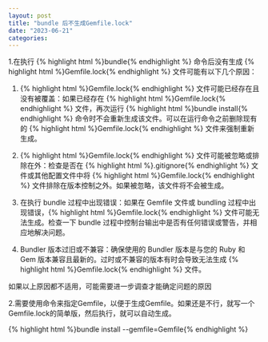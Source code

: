 ```yaml
---
layout: post
title: "bundle 后不生成Gemfile.lock"
date: "2023-06-21"
categories: 
---
```

<p>1.在执行 {% highlight html %}bundle{% endhighlight %} 命令后没有生成 {% highlight html %}Gemfile.lock{% endhighlight %} 文件可能有以下几个原因：</p>
<ol>
<li>
<p>{% highlight html %}Gemfile.lock{% endhighlight %} 文件可能已经存在且没有被覆盖：如果已经存在 {% highlight html %}Gemfile.lock{% endhighlight %} 文件，再次运行 {% highlight html %}bundle install{% endhighlight %} 命令时不会重新生成该文件。可以在运行命令之前删除现有的 {% highlight html %}Gemfile.lock{% endhighlight %} 文件来强制重新生成。</p>
</li>
<li>
<p>{% highlight html %}Gemfile.lock{% endhighlight %} 文件可能被忽略或排除在外：检查是否在 {% highlight html %}.gitignore{% endhighlight %} 文件或其他配置文件中将 {% highlight html %}Gemfile.lock{% endhighlight %} 文件排除在版本控制之外。如果被忽略，该文件将不会被生成。</p>
</li>
<li>
<p>在执行 bundle 过程中出现错误：如果在 Gemfile 文件或 bundling 过程中出现错误，{% highlight html %}Gemfile.lock{% endhighlight %} 文件可能无法生成。检查一下 bundle 过程中控制台输出中是否有任何错误或警告，并相应地解决问题。</p>
</li>
<li>
<p>Bundler 版本过旧或不兼容：确保使用的 Bundler 版本是与您的 Ruby 和 Gem 版本兼容且最新的。过时或不兼容的版本有时会导致无法生成 {% highlight html %}Gemfile.lock{% endhighlight %} 文件。</p>
</li>
</ol>
<p>如果以上原因都不适用，可能需要进一步调查才能确定问题的原因</p>
<p>2.需要使用命令来指定Gemfile，以便于生成Gemfile。如果还是不行，就写一个Gemfile.lock的简单版，然后执行，就可以自动生成。</p>
{% highlight html %}bundle install --gemfile=Gemfile{% endhighlight %}
